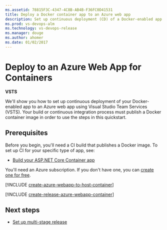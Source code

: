 ```yaml
---
ms.assetid: 78815F3C-4347-4C8B-AB4B-F36FC0D41531
title: Deploy a Docker container app to an Azure web app
description: Set up continuous deployment (CD) of a Docker-enabled app to an Azure web app from Release Management in Visual Studio Team Services (VSTS) or Microsoft Team Foundation Server (TFS)
ms.prod: vs-devops-alm
ms.technology: vs-devops-release
ms.manager: douge
ms.author: ahomer
ms.date: 01/02/2017
---
```


# Deploy to an Azure Web App for Containers

**VSTS**

We'll show you how to set up continuous deployment of your Docker-enabled app to an Azure web app using
Visual Studio Team Services (VSTS).
Your build or continuous integration process must publish a Docker container image
in order to use the steps in this quickstart.

## Prerequisites

Before you begin, you'll need a CI build that publishes a Docker image.
To set up CI for your specific type of app, see:

* [Build your ASP.NET Core Container app](../aspnet/build-aspnet-core-docker.md)

You'll need an Azure subscription. If you don't have one, you can [create one for free](https://azure.microsoft.com/free/?WT.mc_id=A261C142F).

[!INCLUDE [create-azure-webapp-to-host-container](../_shared/create-azure-webapp-to-host-container.md)]

[!INCLUDE [create-release-azure-webapp-container](../_shared/create-release-azure-webapp-container.md)]

## Next steps

* [Set up multi-stage release](../../actions/define-multistage-release-process.md)
